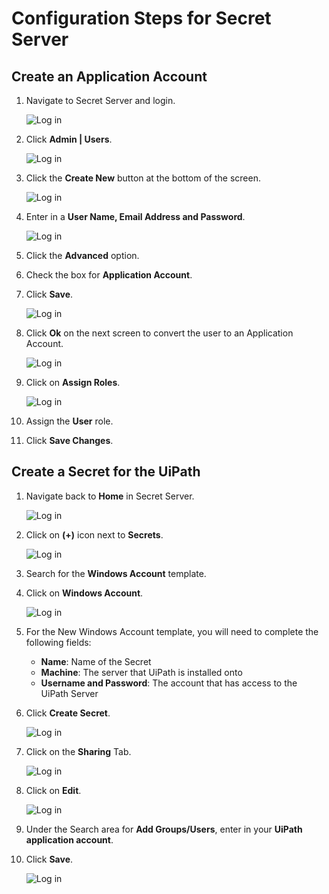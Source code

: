 [title]: # (Configuration Steps for Secret Server)
[tags]: # (configuration, uipath)
[priority]: # (303)
# Configuration Steps for Secret Server

## Create an Application Account

1. Navigate to Secret Server and login.

   ![Log in](images/config8.png)
1. Click __Admin | Users__.

   ![Log in](images/config9.png)
1. Click the __Create New__ button at the bottom of the screen.

   ![Log in](images/config10.png)
1. Enter in a __User Name, Email Address and Password__.

   ![Log in](images/config11.png)
1. Click the __Advanced__ option.
1. Check the box for __Application Account__.
1. Click __Save__.

   ![Log in](images/config12.png)
1. Click __Ok__ on the next screen to convert the user to an Application Account.

   ![Log in](images/config13.png)
1. Click on __Assign Roles__.

   ![Log in](images/config14.png)
1. Assign the __User__ role.
1. Click __Save Changes__.

## Create a Secret for the UiPath

1. Navigate back to __Home__ in Secret Server.

   ![Log in](images/config16.png)
1. Click on __(+)__ icon next to __Secrets__.

   ![Log in](images/config17.png)
1. Search for the __Windows Account__ template.
1. Click on __Windows Account__.

   ![Log in](images/config18.png)
1. For the New Windows Account template, you will need to complete the following fields:
   * __Name__: Name of the Secret
   * __Machine__: The server that UiPath is installed onto
   * __Username and Password__: The account that has access to the UiPath Server
1. Click __Create Secret__.

     ![Log in](images/config19.png)
1. Click on the __Sharing__ Tab.

     ![Log in](images/config20.png)
1. Click on __Edit__.

     ![Log in](images/config21.png)
1. Under the Search area for __Add Groups/Users__, enter in your __UiPath application account__.
1. Click __Save__.

     ![Log in](images/config22.png)
